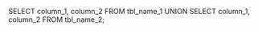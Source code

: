 SELECT
   column_1,
   column_2
FROM
   tbl_name_1
UNION
SELECT
   column_1,
   column_2
FROM
   tbl_name_2;
